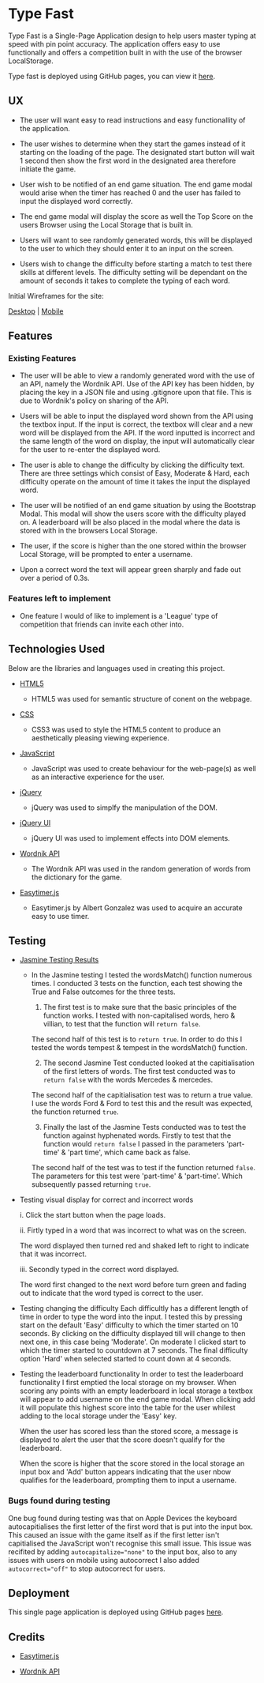 # Type Fast 

Type Fast is a Single-Page Application design to help users master typing at speed with pin point accuracy. The application offers easy to use functionally and offers a competition built in with the use of the browser LocalStorage.

Type fast is deployed using GitHub pages, you can view it [here](https://msped.github.io/Interactive-Front-End-Project/).

## UX

- The user will want easy to read instructions and easy functionallity of the application. 

- The user wishes to determine when they start the games instead of it starting on the loading of the page. The designated start button will wait 1 second then show the first word in the designated area therefore initiate the game. 

- User wish to be notified of an end game situation. The end game modal would arise when the timer has reached 0 and the user has failed to input the displayed word correctly. 

- The end game modal will display the score as well the Top Score on the users Browser using the Local Storage that is built in. 

- Users will want to see randomly generated words, this will be displayed to the user to which they should enter it to an input on the screen.

- Users wish to change the difficulty before starting a match to test there skills at different levels. The difficulty setting will be dependant on the amount of seconds it takes to complete the typing of each word.

Initial Wireframes for the site:

[Desktop](https://github.com/msped/Interactive-Front-End-Project/blob/master/assets/wireframes/exports/Web%201920%20%E2%80%93%201.png)  |  [Mobile](https://github.com/msped/Interactive-Front-End-Project/blob/master/assets/wireframes/exports/iPhone%206-7-8%20Plus%20%E2%80%93%201.png)

## Features

### Existing Features

- The user will be able to view a randomly generated word with the use of an API, namely the Wordnik API. Use of the API key has been hidden, by placing the key in a JSON file and using .gitignore upon that file. This is due to Wordnik's policy on sharing of the API.

- Users will be able to input the displayed word shown from the API using the textbox input. If the input is correct, the textbox will clear and a new word will be displayed from the API. If the word inputted is incorrect and the same length of the word on display, the input will automatically clear for the user to re-enter the displayed word.

- The user is able to change the difficulty by clicking the difficulty text. There are three settings which consist of Easy, Moderate & Hard, each difficulty operate on the amount of time it takes the input the displayed word.

- The user will be notified of an end game situation by using the Bootstrap Modal. This modal will show the users score with the difficulty played on. A leaderboard will be also placed in the modal where the data is stored with in the browsers Local Storage.

- The user, if the score is higher than the one stored within the browser Local Storage, will be prompted to enter a username.

- Upon a correct word the text will appear green sharply and fade out over a period of 0.3s.

### Features left to implement

- One feature I would of like to implement is a 'League' type of competition that friends can invite each other into.

## Technologies Used

Below are the libraries and languages used in creating this project.

- [HTML5](https://en.wikipedia.org/wiki/HTML5)
    - HTML5 was used for semantic structure of conent on the webpage.

- [CSS](https://developer.mozilla.org/en-US/docs/Web/CSS/CSS33)
    - CSS3 was used to style the HTML5 content to produce an aesthetically pleasing viewing experience.

- [JavaScript](https://www.javascript.com/)
    - JavaScript was used to create behaviour for the web-page(s) as well as an interactive experience for the user. 

- [jQuery](https://jquery.com/)
    - jQuery was used to simplfy the manipulation of the DOM.

- [jQuery UI](https://jqueryui.com/)
    - jQuery UI was used to implement effects into DOM elements. 

- [Wordnik API](https://developer.wordnik.com/)
    - The Wordnik API was used in the random generation of words from the dictionary for the game.

- [Easytimer.js](http://albert-gonzalez.github.io/easytimer.js/)
    - Easytimer.js by Albert Gonzalez was used to acquire an accurate easy to use timer. 

## Testing

- [Jasmine Testing Results](https://msped.github.io/Interactive-Front-End-Project/assets/jasmine-testing/jasmine-testing.html) 
    - In the Jasmine testing I tested the wordsMatch() function numerous times. I conducted 3 tests on the function, each test showing the True and False outcomes for the three tests.
        
        1.  The first test is to make sure that the basic principles of the function works. I tested with non-capitalised words, hero & villian, to test that the function will `return false`.

        The second half of this test is to `return true`. In order to do this I tested the words tempest & tempest in the wordsMatch() function.

        2. The second Jasmine Test conducted looked at the capitialisation of the first letters of words. The first test conducted was to `return false` with the words Mercedes & mercedes.

        The second half of the capitialisation test was to return a true value. I use the words Ford & Ford to test this and the result was expected, the function returned `true`.

        3. Finally the last of the Jasmine Tests conducted was to test the function against hyphenated words. Firstly to test that the function would `return false` I passed in the parameters 'part-time' & 'part time', which came back as false.

        The second half of the test was to test if the function returned `false`. The parameters for this test were 'part-time' & 'part-time'. Which subsequently passed returning `true`.

- Testing visual display for correct and incorrect words

    i. Click the start button when the page loads.

    ii. Firtly typed in a word that was incorrect to what was on the screen.

    The word displayed then turned red and shaked left to right to indicate that it was incorrect.

    iii. Secondly typed in the correct word displayed.

    The word first changed to the next word before turn green and fading out to indicate that the word typed is correct to the user.

- Testing changing the difficulty
    Each difficultly has a different length of time in order to type the word into the input. I tested this by pressing start on the default 'Easy' difficulty to which the timer started on 10 seconds. By clicking on the difficulty displayed till will change to then next one, in this case being 'Moderate'. On moderate I clicked start to which the timer started to countdown at 7 seconds. The final difficulty option 'Hard' when selected started to count down at 4 seconds.

- Testing the leaderboard functionality
    In order to test the leaderboard functionality I first emptied the local storage on my browser. When scoring any points with an empty leaderboard in local storage a textbox will appear to add username on the end game modal. When clicking add it will populate this highest score into the table for the user whilest adding to the local storage under the 'Easy' key.

    When the user has scored less than the stored score, a message is displayed to alert the user that the score doesn't qualify for the leaderboard.

    When the score is higher that the score stored in the local storage an input box and 'Add' button appears indicating that the user nbow qualifies for the leaderboard, prompting them to input a username.

### Bugs found during testing

One bug found during testing was that on Apple Devices the keyboard autocapitialises the first letter of the first word that is put into the input box. This caused an issue with the game itself as if the first letter isn't capitialised the JavaScript won't recognise this small issue. This issue was recifited by adding `autocapitalize="none"` to the input box, also to any issues with users on mobile using autocorrect I also added `autocorrect="off"` to stop autocorrect for users.

## Deployment

This single page application is deployed using GitHub pages [here](https://msped.github.io/Interactive-Front-End-Project/).

## Credits

- [Easytimer.js](http://albert-gonzalez.github.io/easytimer.js/)

- [Wordnik API](https://developer.wordnik.com/)